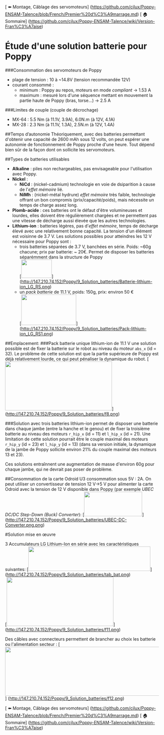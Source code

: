 [ :arrow_left: Montage, Câblage des servomoteurs] (https://github.com/cjlux/Poppy-ENSAM-Talence/blob/French/Premier%20d%C3%A9marrage.md)
[ :house: Sommaire] (https://github.com/cjlux/Poppy-ENSAM-Talence/wiki/Version-Fran%C3%A7aise)

# Étude d'une solution batterie pour Poppy

###Consommation des servomoteurs de Poppy
* plage de tension : 10 à ~14.8V (tension recommandée 12V)
* courant consommé : 
  * minimum : Poppy au repos, moteurs en mode *compliant* -> 1.53 A 
  * maximum : mesuré lors d'une séquence mettant en mouvement la partie haute de Poppy (bras, torse...) -> 2.5 A

###Limites de couple (couple de décrochage)
*  MX-64 : 5.5 Nm (à 11.1V, 3.9A), 6.0N.m (à 12V, 4.1A)
*  MX-28 : 2.3 Nm (à 11.1V, 1.3A), 2.5N.m (à 12V, 1.4A)

##Temps d’autonomie
Théoriquement, avec des batteries permettant d'obtenir une capacité de 2600 mAh sous 12 volts, on peut espérer une autonomie de fonctionnement de Poppy proche d'une heure. Tout dépend bien sûr de la façon dont on sollicite les servomoteurs.

##Types de batteries utilisables
- **Alkaline** : piles non rechargeables, pas envisageable pour l'utilisation avec Poppy.
- **Nickel** :
  * **NiCd** : (nickel-cadmium) technologie en voie de dsiparition à cause de l'*effet mémoire* lié.
  * **NiMh** : (nickel-métal hydrure) *effet mémoire* très faible, technologie offrant un bon compromis (prix/capacité/poids), mais nécessite un temps de charge assez long.
- **Plomb-acide** : ces batteries ont le défaut d'être volumineuses et lourdes, elles doivent être régulièrement chargées et ne permettent pas une vitesse de décharge aussi élevée que les autres technologies.
- **Lithium-ion** : batteries légères, pas d'*effet mémoire*, temps de décharge élevé avec une relativement bonne capacité. La tension d'un élément est voisinne de 3.7 V. Les solutions possibles pour atteindres les 12 V nécessaire pour Poppy sont :
  - trois batteries séparées de 3.7 V, banchées en série. Poids: ~60g chacune; prix par batterie: ~ 20€. Permet de disposer les batteries séparémment dans la structure de Poppy <BR>
[<img src="http://147.210.74.152/Poppy/9_Solution_batteries/Batterie-lithium-ion_LG_RS.png" width="100" height="60" >] (http://147.210.74.152/Poppy/9_Solution_batteries/Batterie-lithium-ion_LG_RS.png)
  - un *pack batterie* de 11.1 V, poids: 150g, prix: environ 50 € <BR>
[<img src="http://147.210.74.152/Poppy/9_Solution_batteries/Pack-lithium-ion_LG_RS1.png" width="180" height="100" >] (http://147.210.74.152/Poppy/9_Solution_batteries/Pack-lithium-ion_LG_RS1.png)

##Emplacement:
###Pack batterie unique lithium-ion de 11.1 V
une solution possible est de fixer la batterie sur le robot au niveau du moteur `abs_x` (id = 32). Le problème de cette solution est que la partie supérieure de Poppy est déjà relativement lourde, ce qui peut pénaliser la dynamique du robot. 
[<img src="http://147.210.74.152/Poppy/9_Solution_batteries/f8.png" width="350" height="160" >]
(http://147.210.74.152/Poppy/9_Solution_batteries/f8.png)

###Solution avec trois batteries lithium-ion
permet de disposer une batterie dans chaque jambe (entre la hanche et le genou) et de fixer la troisième batterie au niveau des moteurs `r_hip_x` (id = 11) et `l_hip_x` (id = 21). Une limitation de cette solution pourrait être le couple maximal des moteurs `r_hip_y` (id = 23) et `l_hip_y` (id = 13) (dans sa version initiale, la dynamique de la jambe de Poppy sollicite environ 21% du couple maximal des moteurs 13 et 23). 

Ces solutions entraînnent une augmentation de masse d'environ 60g pour chaque jambe, qui ne devrait pas poser de problème.

##Consommation de la carte Odroid U3
consommation sous 5V : 2A. On peut utiliser un convertisseur de tension 12 V->5 V pour alimenter la carte Odroid avec la tension de 12 V disponible dans Poppy (par exemple *UBEC DC/DC Step-Down (Buck) Converter*):
[<img src="http://147.210.74.152/Poppy/9_Solution_batteries/UBEC-DC-Converter.png" width="190" height="80" >]
(http://147.210.74.152/Poppy/9_Solution_batteries/UBEC-DC-Converter.png.png)

#Solution mise en œuvre

3 Accumulateurs LG Lithium-Ion  en série avec les caractéristiques suivantes:
[<img src="http://147.210.74.152/Poppy/9_Solution_batteries/tab_bat.png" width="400" height="80" >]
(http://147.210.74.152/Poppy/9_Solution_batteries/tab_bat.png)<BR>
[<img src="http://147.210.74.152/Poppy/9_Solution_batteries/f11.png" width="350" height="160" >]
(http://147.210.74.152/Poppy/9_Solution_batteries/f11.png)

Des câbles avec connecteurs permettent de brancher au choix les batterie ou l'alimentation secteur :
[<img src="http://147.210.74.152/Poppy/9_Solution_batteries/f12.png" width="700" height="160" >]
(http://147.210.74.152/Poppy/9_Solution_batteries/f12.png)

[ :arrow_left: Montage, Câblage des servomoteurs] (https://github.com/cjlux/Poppy-ENSAM-Talence/blob/French/Premier%20d%C3%A9marrage.md)
[ :house: Sommaire] (https://github.com/cjlux/Poppy-ENSAM-Talence/wiki/Version-Fran%C3%A7aise)
